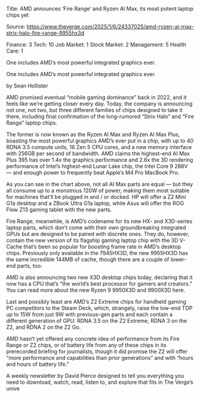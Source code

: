 Title: AMD announces ‘Fire Range’ and Ryzen AI Max, its most potent laptop chips yet

Source: https://www.theverge.com/2025/1/6/24337025/amd-ryzen-ai-max-strix-halo-fire-range-9955hx3d

Finance: 3
Tech: 10
Job Market: 1
Stock Market: 2
Management: 5
Health Care: 1

One includes AMD’s most powerful integrated graphics ever.

One includes AMD’s most powerful integrated graphics ever.

by  Sean Hollister

AMD promised eventual “mobile gaming dominance” back in 2022, and it feels like we’re getting closer every day. Today, the company is announcing not one, not two, but three different families of chips designed to take it there, including final confirmation of the long-rumored “Strix Halo” and “Fire Range” laptop chips.

The former is now known as the Ryzen AI Max and Ryzen AI Max Plus, boasting the most powerful graphics AMD’s ever put in a chip, with up to 40 RDNA 3.5 compute units, 16 Zen 5 CPU cores, and a new memory interface with 256GB per second of bandwidth. AMD claims the highest-end AI Max Plus 395 has over 1.4x the graphics performance and 2.6x the 3D rendering performance of Intel’s highest-end Lunar Lake chip, the Intel Core 9 288V — and enough power to frequently beat Apple’s M4 Pro MacBook Pro.

As you can see in the chart above, not all AI Max parts are equal — but they all consume up to a monstrous 120W of power, making them most suitable for machines that’ll be plugged in and / or docked. HP will offer a Z2 Mini G1a desktop and a ZBook Ultra G1a laptop, while Asus will offer the ROG Flow Z13 gaming tablet with the new parts.

Fire Range, meanwhile, is AMD’s codename for its new HX- and X3D-series laptop parts, which don’t come with their own groundbreaking integrated GPUs but are designed to be paired with discrete ones. They do, however, contain the new version of its flagship gaming laptop chip with the 3D V-Cache that’s been so popular for boosting frame rate in AMD’s desktop chips. Previously only available in the 7945HX3D, the new 9955HX3D has the same incredible 144MB of cache, though there are a couple of lower-end parts, too:

AMD is also announcing two new X3D desktop chips today, declaring that it now has a CPU that’s “the world’s best processor for gamers and creators.” You can read more about the new Ryzen 9 9950X3D and 9900X3D here.

Last and possibly least are AMD’s Z2 Extreme chips for handheld gaming PC competitors to the Steam Deck, which, strangely, raise the low-end TDP up to 15W from just 9W with previous-gen parts and each contain a different generation of GPU: RDNA 3.5 on the Z2 Extreme, RDNA 3 on the Z2, and RDNA 2 on the Z2 Go.

AMD hasn’t yet offered any concrete idea of performance from its Fire Range or Z2 chips, or of battery life from any of these chips in its prerecorded briefing for journalists, though it did promise the Z2 will offer “more performance and capabilities than prior generations” and with “hours and hours of battery life.”

A weekly newsletter by David Pierce designed to tell you everything you need to download, watch, read, listen to, and explore that fits in The Verge’s unive
